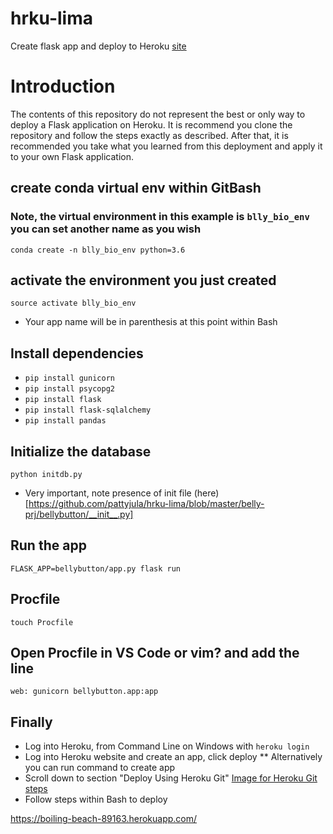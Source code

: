 # hrku-lima
Create flask app and deploy to Heroku [site](https://boiling-beach-89163.herokuapp.com/)

# Introduction

The contents of this repository do not represent the best or only way to deploy a Flask application on Heroku. It is recommend you clone the repository and follow the steps exactly as described. After that, it is recommended you take what you learned from this deployment and apply it to your own Flask application. 

## create conda virtual env within GitBash
### Note, the virtual environment in this example is `blly_bio_env` you can set another name as you wish
`conda create -n blly_bio_env python=3.6`

## activate the environment you just created
`source activate blly_bio_env`

* Your app name will be in parenthesis at this point within Bash

## Install dependencies
* `pip install gunicorn`
* `pip install psycopg2`
* `pip install flask`
* `pip install flask-sqlalchemy`
* `pip install pandas`

## Initialize the database
`python initdb.py`

* Very important, note presence of init file (here)[https://github.com/pattyjula/hrku-lima/blob/master/belly-prj/bellybutton/__init__.py]
## Run the app
`FLASK_APP=bellybutton/app.py flask run`

## Procfile
`touch Procfile`

## Open Procfile in VS Code or vim? and add the line
`web: gunicorn bellybutton.app:app`

## Finally
* Log into Heroku, from Command Line on Windows with `heroku login`
* Log into Heroku website and create an app, click deploy
** Alternatively you can run command to create app
* Scroll down to section "Deploy Using Heroku Git"
[Image for Heroku Git steps](https://github.com/pattyjula/hrku-lima/blob/master/imgs/Capture.PNG)
* Follow steps within Bash to deploy

https://boiling-beach-89163.herokuapp.com/





